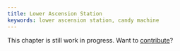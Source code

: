 ```yaml
---
title: Lower Ascension Station
keywords: lower ascension station, candy machine
---
```


This chapter is still work in progress. Want to [contribute](https://github.com/nice-game-hints/deponia)?